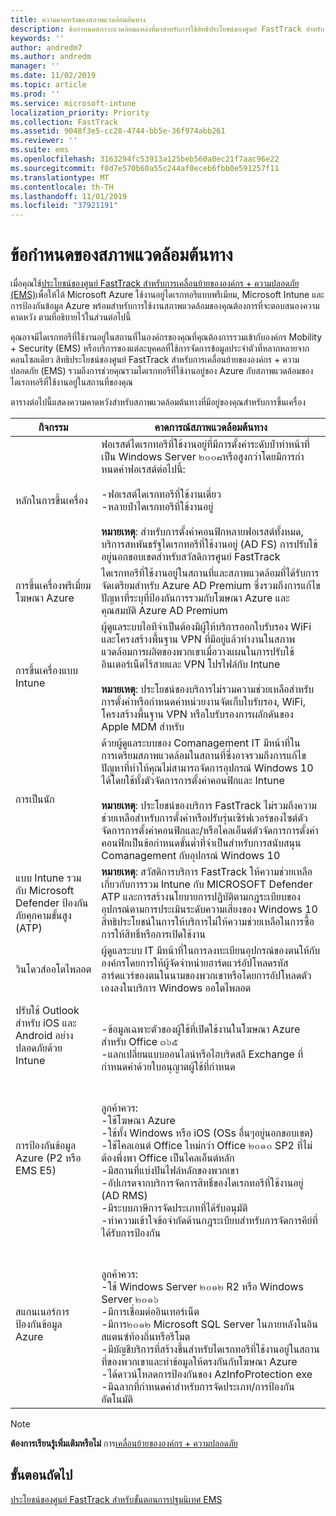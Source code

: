 ```yaml
---
title: ความคาดหวังของสภาพแวดล้อมต้นทาง
description: ข้อกำหนดสภาวะแวดล้อมแหล่งที่มาสำหรับการใช้สิทธิประโยชน์ของศูนย์ FastTrack สำหรับ EMS
keywords: ''
author: andredm7
ms.author: andredm
manager: ''
ms.date: 11/02/2019
ms.topic: article
ms.prod: ''
ms.service: microsoft-intune
localization_priority: Priority
ms.collection: FastTrack
ms.assetid: 9048f3e5-cc28-4744-bb5e-36f974abb261
ms.reviewer: ''
ms.suite: ems
ms.openlocfilehash: 3163294fc53913a125beb560a0ec21f7aac96e22
ms.sourcegitcommit: f8d7e570b60a55c244af0eceb6fbb0e591257f11
ms.translationtype: MT
ms.contentlocale: th-TH
ms.lasthandoff: 11/01/2019
ms.locfileid: "37921191"
---
```

# <a name="source-environment-expectations"></a>ข้อกำหนดของสภาพแวดล้อมต้นทาง

เมื่อคุณใช้[ประโยชน์ของศูนย์ FastTrack สำหรับการเคลื่อนย้ายขององค์กร + ความปลอดภัย (EMS)](EMS-fasttrack-benefit-for-EMS.md)เพื่อให้ได้ Microsoft Azure ใช้งานอยู่ไดเรกทอรีแบบพรีเมียม, Microsoft Intune และการป้องกันข้อมูล Azure พร้อมสำหรับการใช้งานสภาพแวดล้อมของคุณต้องการที่จะตอบสนองความคาดหวัง ตามที่อธิบายไว้ในส่วนต่อไปนี้

คุณอาจมีไดเรกทอรีที่ใช้งานอยู่ในสถานที่ในองค์กรของคุณที่คุณต้องการรวมเข้ากับองค์กร Mobility + Security (EMS) หรือบริการของแต่ละบุคคลที่ใช้การจัดการข้อมูลประจำตัวที่หลากหลายจากคอนโซลเดียว สิทธิประโยชน์ของศูนย์ FastTrack สำหรับการเคลื่อนย้ายขององค์กร + ความปลอดภัย (EMS) รวมถึงการช่วยคุณรวมไดเรกทอรีที่ใช้งานอยู่ของ Azure กับสภาพแวดล้อมของไดเรกทอรีที่ใช้งานอยู่ในสถานที่ของคุณ

ตารางต่อไปนี้แสดงความคาดหวังสำหรับสภาพแวดล้อมต้นทางที่มีอยู่ของคุณสำหรับการขึ้นเครื่อง

|กิจกรรม|คาดการณ์สภาพแวดล้อมต้นทาง|
|------------|----------------------------------|
|หลักในการขึ้นเครื่อง|ฟอเรสต์ไดเรกทอรีที่ใช้งานอยู่ที่มีการตั้งค่าระดับป่าทำหน้าที่เป็น Windows Server ๒๐๐๘หรือสูงกว่าโดยมีการกำหนดค่าฟอเรสต์ต่อไปนี้:<br /><br />-ฟอเรสต์ไดเรกทอรีที่ใช้งานเดี่ยว<br />-หลายป่าไดเรกทอรีที่ใช้งานอยู่ </br></br>**หมายเหตุ**: สำหรับการตั้งค่าคอนฟิกหลายฟอเรสต์ทั้งหมด, บริการสหพันธรัฐไดเรกทอรีที่ใช้งานอยู่ (AD FS) การปรับใช้อยู่นอกขอบเขตสำหรับสวัสดิการศูนย์ FastTrack|
|การขึ้นเครื่องพรีเมี่ยมโฆษณา Azure|ไดเรกทอรีที่ใช้งานอยู่ในสถานที่และสภาพแวดล้อมที่ได้รับการจัดเตรียมสำหรับ Azure AD Premium ซึ่งรวมถึงการแก้ไขปัญหาที่ระบุที่ป้องกันการรวมกับโฆษณา Azure และคุณสมบัติ Azure AD Premium|
|การขึ้นเครื่องแบบ Intune| ผู้ดูแลระบบไอทีจำเป็นต้องมีผู้ให้บริการออกใบรับรอง WiFi และโครงสร้างพื้นฐาน VPN ที่มีอยู่แล้วทำงานในสภาพแวดล้อมการผลิตของพวกเขาเมื่อวางแผนในการปรับใช้อินเตอร์เน็ตไร้สายและ VPN โปรไฟล์กับ Intune<br /><br /> **หมายเหตุ**: ประโยชน์ของบริการไม่รวมความช่วยเหลือสำหรับการตั้งค่าหรือกำหนดค่าหน่วยงานจัดเก็บใบรับรอง, WiFi, โครงสร้างพื้นฐาน VPN หรือใบรับรองการผลักดันของ Apple MDM สำหรับ  |
|การเป็นนัก|ด้วยผู้ดูแลระบบของ Comanagement IT มีหน้าที่ในการเตรียมสภาพแวดล้อมในสถานที่ซึ่งอาจรวมถึงการแก้ไขปัญหาที่ทำให้คุณไม่สามารถจัดการอุปกรณ์ Windows 10 ได้โดยใช้ทั้งตัวจัดการการตั้งค่าคอนฟิกและ Intune<br /><br />**หมายเหตุ**: ประโยชน์ของบริการ FastTrack ไม่รวมถึงความช่วยเหลือสำหรับการตั้งค่าหรือปรับรุ่นเซิร์ฟเวอร์ของไซต์ตัวจัดการการตั้งค่าคอนฟิกและ/หรือไคลเอ็นต์ตัวจัดการการตั้งค่าคอนฟิกเป็นข้อกำหนดขั้นต่ำที่จำเป็นสำหรับการสนับสนุน Comanagement กับอุปกรณ์ Windows 10 |
|แบบ Intune รวมกับ Microsoft Defender ป้องกันภัยคุกคามขั้นสูง (ATP)|**หมายเหตุ**: สวัสดิการบริการ FastTrack ให้ความช่วยเหลือเกี่ยวกับการรวม Intune กับ MICROSOFT Defender ATP และการสร้างนโยบายการปฏิบัติตามกฎระเบียบของอุปกรณ์ตามการประเมินระดับความเสี่ยงของ Windows 10 สิทธิประโยชน์ในการให้บริการไม่ให้ความช่วยเหลือในการซื้อการให้สิทธิ์หรือการเปิดใช้งาน |
|วินโดวส์ออโตไพลอต|ผู้ดูแลระบบ IT มีหน้าที่ในการลงทะเบียนอุปกรณ์ของตนให้กับองค์กรโดยการให้ผู้จัดจำหน่ายฮาร์ดแวร์อัปโหลดรหัสฮาร์ดแวร์ของตนในนามของพวกเขาหรือโดยการอัปโหลดตัวเองลงในบริการ Windows ออโตไพลอต |
|ปรับใช้ Outlook สำหรับ iOS และ Android อย่างปลอดภัยด้วย Intune|<br /><br />-ข้อมูลเฉพาะตัวของผู้ใช้ที่เปิดใช้งานในโฆษณา Azure สำหรับ Office ๓๖๕<br />-แลกเปลี่ยนแบบออนไลน์หรือไฮบริดสลี Exchange ที่กำหนดค่าด้วยใบอนุญาตผู้ใช้ที่กำหนด<br />|
|การป้องกันข้อมูล Azure (P2 หรือ EMS E5)|<br /><br />ลูกค้าควร: <br /> -ใช้โฆษณา Azure<br />-ใช้ทั้ง Windows หรือ iOS (OSs อื่นๆอยู่นอกขอบเขต)<br /> -ใช้ไคลเอนต์ Office ใหม่กว่า Office ๒๐๑๐ SP2 ที่ไม่ต้องพึ่งพา Office เป็นไคลเอ็นต์หลัก <br /> -มีสถานที่แบ่งปันไฟล์หลักของพวกเขา  <br /> -อัปเกรดจากบริการจัดการสิทธิ์ของไดเรกทอรีที่ใช้งานอยู่ (AD RMS) <br /> -มีระบบภาษีการจัดประเภทที่ได้รับอนุมัติ <br /> -ทำความเข้าใจข้อจำกัดด้านกฎระเบียบสำหรับการจัดการคีย์ที่ได้รับการป้องกัน <br />|
|สแกนเนอร์การป้องกันข้อมูล Azure|<br /><br /> ลูกค้าควร: <br /> -ใช้ Windows Server ๒๐๑๒ R2 หรือ Windows Server ๒๐๑๖<br /> -มีการเชื่อมต่ออินเทอร์เน็ต <br /> -มีการ๒๐๑๒ Microsoft SQL Server ในภายหลังในอินสแตนซ์ท้องถิ่นหรือรีโมต  <br /> -มีบัญชีบริการที่สร้างขึ้นสำหรับไดเรกทอรีที่ใช้งานอยู่ในสถานที่ของพวกเขาและทำข้อมูลให้ตรงกันกับโฆษณา Azure  <br /> -ได้ดาวน์โหลดการป้องกันของ AzInfoProtection exe <br /> -มีฉลากที่กำหนดค่าสำหรับการจัดประเภท/การป้องกันอัตโนมัติ<br />|

> [!NOTE]
> **ต้องการเรียนรู้เพิ่มเติมหรือไม่** 
> การ[เคลื่อนย้ายขององค์กร + ความปลอดภัย](https://www.microsoft.com/cloud-platform/enterprise-mobility)

## <a name="next-steps"></a>ขั้นตอนถัดไป

[ประโยชน์ของศูนย์ FastTrack สำหรับขั้นตอนการปฐมนิเทศ EMS](EMS-onboarding-phases.md)
